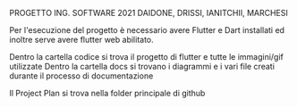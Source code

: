 PROGETTO ING. SOFTWARE 2021 DAIDONE, DRISSI, IANITCHII, MARCHESI

Per l'esecuzione del progetto è necessario avere Flutter e Dart installati ed inoltre serve avere flutter web abilitato.

Dentro la cartella codice si trova il progetto di flutter e tutte le immagini/gif utilizzate
Dentro la cartella docs si trovano i diagrammi e i vari file creati durante il processo di documentazione

Il Project Plan si trova nella folder principale di github
